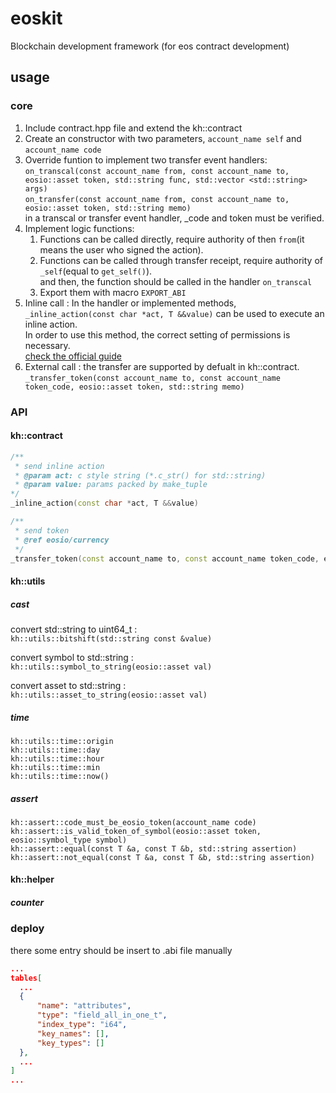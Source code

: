 # eoskit

Blockchain development framework (for eos contract development)

## usage

### core

1. Include contract.hpp file and extend the kh::contract  
2. Create an constructor with two parameters, `account_name self` and `account_name code`  
3. Override funtion to implement two transfer event handlers:  
    `on_transcal(const account_name from, const account_name to, eosio::asset token, std::string func, std::vector <std::string> args)`  
    `on_transfer(const account_name from, const account_name to, eosio::asset token, std::string memo)`  
    in a transcal or transfer event handler, _code and token must be verified.  
4. Implement logic functions:  
    1. Functions can be called directly, require authority of then `from`(it means the user who signed the action).  
    2. Functions can be called through transfer receipt, require authority of `_self`(equal to `get_self()`).  
        and then, the function should be called in the handler `on_transcal`  
    3. Export them with macro `EXPORT_ABI`
5. Inline call : In the handler or implemented methods, `_inline_action(const char *act, T &&value)` can be used to execute an inline action.  
    In order to use this method, the correct setting of permissions is necessary.  
    [check the official guide](https://developers.eos.io/eosio-home/docs#section-step-1-adding-eosiocode-to-permissions)  
6. External call : the transfer are supported by defualt in kh::contract.  
    `_transfer_token(const account_name to, const account_name token_code, eosio::asset token, std::string memo)`  

### API

#### kh::contract
```cpp
/**
 * send inline action
 * @param act: c style string (*.c_str() for std::string)
 * @param value: params packed by make_tuple
*/
_inline_action(const char *act, T &&value)

/**
 * send token
 * @ref eosio/currency
 */
_transfer_token(const account_name to, const account_name token_code, eosio::asset token, std::string memo)
```

#### kh::utils

##### cast

convert std::string to uint64_t :  
  `kh::utils::bitshift(std::string const &value)`  

convert symbol to std::string :  
  `kh::utils::symbol_to_string(eosio::asset val)`  

convert asset to std::string :  
  `kh::utils::asset_to_string(eosio::asset val)`  

##### time

`kh::utils::time::origin`  
`kh::utils::time::day`  
`kh::utils::time::hour`  
`kh::utils::time::min`  
`kh::utils::time::now()`  

##### assert

`kh::assert::code_must_be_eosio_token(account_name code)`  
`kh::assert::is_valid_token_of_symbol(eosio::asset token, eosio::symbol_type symbol)`  
`kh::assert::equal(const T &a, const T &b, std::string assertion)`  
`kh::assert::not_equal(const T &a, const T &b, std::string assertion)`  

#### kh::helper

##### counter

### deploy

there some entry should be insert to .abi file manually

```json
...
tables[
  ...
  {
      "name": "attributes",
      "type": "field_all_in_one_t",
      "index_type": "i64",
      "key_names": [],
      "key_types": []
  },
  ...
]
...
```